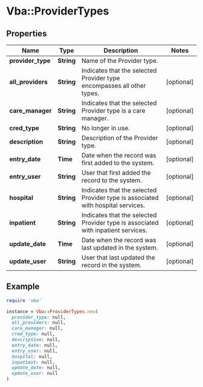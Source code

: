 # Vba::ProviderTypes

## Properties

| Name | Type | Description | Notes |
| ---- | ---- | ----------- | ----- |
| **provider_type** | **String** | Name of the Provider type. |  |
| **all_providers** | **String** | Indicates that the selected Provider type encompasses all other types. | [optional] |
| **care_manager** | **String** | Indicates that the selected Provider type is a care manager. | [optional] |
| **cred_type** | **String** | No longer in use. | [optional] |
| **description** | **String** | Description of the Provider type. | [optional] |
| **entry_date** | **Time** | Date when the record was first added to the system. | [optional] |
| **entry_user** | **String** | User that first added the record to the system. | [optional] |
| **hospital** | **String** | Indicates that the selected Provider type is associated with hospital services. | [optional] |
| **inpatient** | **String** | Indicates that the selected Provider type is associated with inpatient services. | [optional] |
| **update_date** | **Time** | Date when the record was last updated in the system. | [optional] |
| **update_user** | **String** | User that last updated the record in the system. | [optional] |

## Example

```ruby
require 'vba'

instance = Vba::ProviderTypes.new(
  provider_type: null,
  all_providers: null,
  care_manager: null,
  cred_type: null,
  description: null,
  entry_date: null,
  entry_user: null,
  hospital: null,
  inpatient: null,
  update_date: null,
  update_user: null
)
```

